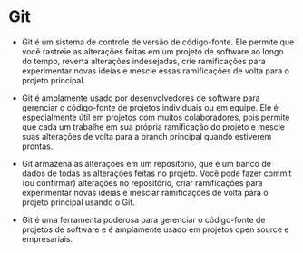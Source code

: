 # Git

* Git é um sistema de controle de versão de código-fonte. Ele permite que você rastreie as alterações feitas em um projeto de software ao longo do tempo, reverta alterações indesejadas, crie ramificações para experimentar novas ideias e mescle essas ramificações de volta para o projeto principal.

* Git é amplamente usado por desenvolvedores de software para gerenciar o código-fonte de projetos individuais ou em equipe. Ele é especialmente útil em projetos com muitos colaboradores, pois permite que cada um trabalhe em sua própria ramificação do projeto e mescle suas alterações de volta para a branch principal quando estiverem prontas.

* Git armazena as alterações em um repositório, que é um banco de dados de todas as alterações feitas no projeto. Você pode fazer commit (ou confirmar) alterações no repositório, criar ramificações para experimentar novas ideias e mesclar ramificações de volta para o projeto principal usando o Git.

* Git é uma ferramenta poderosa para gerenciar o código-fonte de projetos de software e é amplamente usado em projetos open source e empresariais.